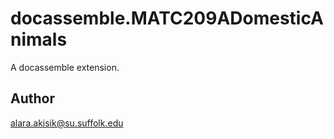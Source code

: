 # docassemble.MATC209ADomesticAnimals

A docassemble extension.

## Author

alara.akisik@su.suffolk.edu

